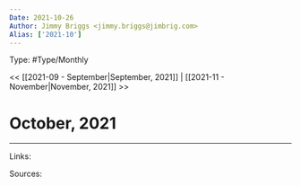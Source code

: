 ```yaml
---
Date: 2021-10-26
Author: Jimmy Briggs <jimmy.briggs@jimbrig.com>
Alias: ['2021-10']
---
```


Type: #Type/Monthly

<< [[2021-09 - September|September, 2021]] | [[2021-11 - November|November, 2021]] >>

# October, 2021


***

Links:

Sources: